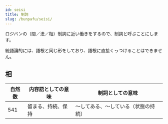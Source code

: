 ```yaml
---
id: seisi
title: 制詞
slug: /bunpafu/seisi/
---
```


ロジバンの（間／法／相）制詞に近い働きをするので、制詞と呼ぶことにします。

統語論的には、語根と同じ形をしており、語根に直接くっつけることはできません。


## 相

|自然数|内容語としての意味|制詞としての意味|
|---|---|---|
|541|留まる、持続、保持|～してある、～している（状態の持続）|
